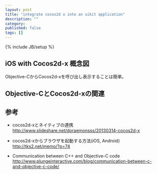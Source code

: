 ```yaml
---
layout: post
title: "integrate cocos2d x into an uikit application"
description: ""
category: 
published: false
tags: []
---
```

{% include JB/setup %}

## iOS with Cocos2d-x 概念図

Objective-CからCocos2d-xを呼び出し表示することは簡単。

## Objective-CとCocos2d-xの関連

## 参考

* cocos2d-xとネイティブの連携
http://www.slideshare.net/doraemonsss/20130314-cocos2d-x

* cocos2d-xからブラウザを起動する方法(iOS, Android)
http://tks2.net/memo/?p=74

* Communication between C++ and Objective-C code
http://www.plungeinteractive.com/blog/communication-between-c-and-objective-c-code/


